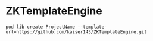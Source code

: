 ZKTemplateEngine
============

```
pod lib create ProjectName --template-url=https://github.com/kaiser143/ZKTemplateEngine.git
```
